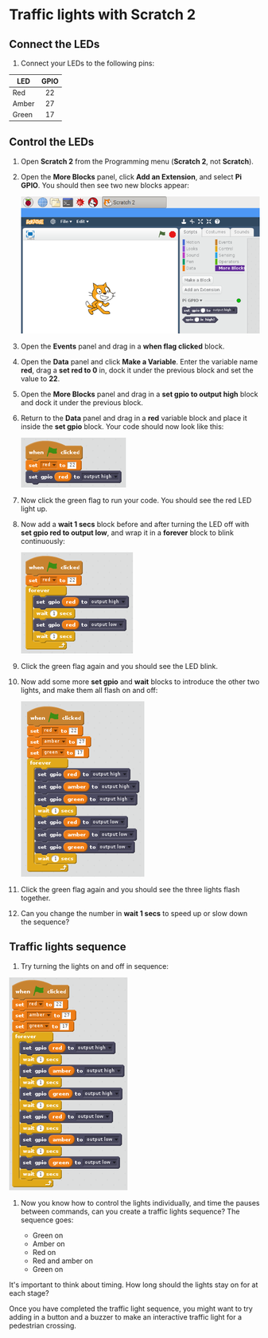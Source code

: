 # Traffic lights with Scratch 2

## Connect the LEDs

1. Connect your LEDs to the following pins:

| LED       | GPIO  |
| --------- | :------: |
| Red       | 22       |
| Amber     | 27       |
| Green     | 17       |

## Control the LEDs

1. Open **Scratch 2** from the Programming menu (**Scratch 2**, not **Scratch**).

1. Open the **More Blocks** panel, click **Add an Extension**, and select **Pi GPIO**. You should then see two new blocks appear:

    ![](images/scratch2-1.png)

1. Open the **Events** panel and drag in a **when flag clicked** block.

1. Open the **Data** panel and click **Make a Variable**. Enter the variable name **red**, drag a **set red to 0** in, dock it under the previous block and set the value to **22**.

1. Open the **More Blocks** panel and drag in a **set gpio to output high** block and dock it under the previous block.

1. Return to the **Data** panel and drag in a **red** variable block and place it inside the **set gpio** block. Your code should now look like this:

    ![](images/scratch2-2.png)

1. Now click the green flag to run your code. You should see the red LED light up.

1. Now add a **wait 1 secs** block before and after turning the LED off with **set gpio red to output low**, and wrap it in a **forever** block to blink continuously:

    ![](images/scratch2-3.png)

1. Click the green flag again and you should see the LED blink.

1. Now add some more **set gpio** and **wait** blocks to introduce the other two lights, and make them all flash on and off:

    ![](images/scratch2-4.png)

1. Click the green flag again and you should see the three lights flash together.

1. Can you change the number in **wait 1 secs** to speed up or slow down the sequence?

## Traffic lights sequence

1. Try turning the lights on and off in sequence:

![](images/scratch2-5.png)

1. Now you know how to control the lights individually, and time the pauses between commands, can you create a traffic lights sequence? The sequence goes:

    - Green on
    - Amber on
    - Red on
    - Red and amber on
    - Green on

It's important to think about timing. How long should the lights stay on for at each stage?

Once you have completed the traffic light sequence, you might want to try adding in a button and a buzzer to make an interactive traffic light for a pedestrian crossing.
